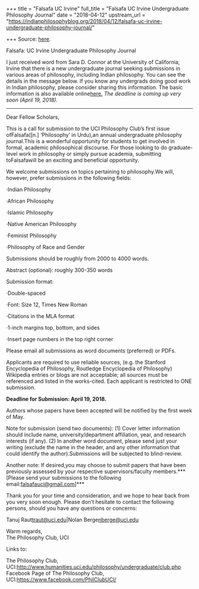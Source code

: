 +++
title = "Falsafa UC Irvine"
full_title = "Falsafa UC Irvine Undergraduate Philosophy Journal"
date = "2018-04-12"
upstream_url = "https://indianphilosophyblog.org/2018/04/12/falsafa-uc-irvine-undergraduate-philosophy-journal/"

+++
Source: [here](https://indianphilosophyblog.org/2018/04/12/falsafa-uc-irvine-undergraduate-philosophy-journal/).

Falsafa: UC Irvine Undergraduate Philosophy Journal



I just received word from Sara D. Connor at the University of
California, Irvine that there is a new undergraduate journal seeking
submissions in various areas of philosophy, including Indian philosophy.
You can see the details in the message below. If you know any
undergrads doing good work in Indian philosophy, please consider sharing
this information. The basic information is also available
online[here.](https://philevents.org/event/show/61454) *The deadline
is coming up very soon (April 19, 2018).*

------------------------------------------------------------------------

Dear Fellow Scholars,

This is a call for submission to the UCI Philosophy Club’s first issue
ofFalsafa(\[n.\] ‘Philosophy’ in Urdu),an annual undergraduate
philosophy journal.This is a wonderful opportunity for students to get
involved in formal, academic philosophical discourse. For those looking
to do graduate-level work in philosophy or simply pursue academia,
submitting toFalsafawill be an exciting and beneficial opportunity.

We welcome submissions on topics pertaining to philosophy.We will,
however, prefer submissions in the following fields:

·Indian Philosophy

·African Philosophy

·Islamic Philosophy

·Native American Philosophy

·Feminist Philosophy

·Philosophy of Race and Gender

Submissions should be roughly from 2000 to 4000 words.

Abstract (optional): roughly 300-350 words

Submission format:

·Double-spaced

·Font: Size 12, Times New Roman

·Citations in the MLA format

·1-inch margins top, bottom, and sides

·Insert page numbers in the top right corner

Please email all submissions as word documents (preferred) or PDFs.

Applicants are required to use reliable sources, (e.g. the Stanford
Encyclopedia of Philosophy, Routledge Encyclopedia of Philosophy)
Wikipedia entries or blogs are not acceptable; all sources must be
referenced and listed in the works-cited. Each applicant is restricted
to ONE submission.

**Deadline for Submission: April 19, 2018.**

Authors whose papers have been accepted will be notified by the first
week of May.

Note for submission (send two documents): (1) Cover letter information
should include name, university/department affiliation, year, and
research interests (if any). (2) In another word document, please send
just your writing (exclude the name in the header, and any other
information that could identify the author).Submissions will be
subjected to blind-review.

Another note: If desired,you may choose to submit papers that have been
previously assessed by your respective supervisors/faculty
members.\*\*\*\[Please send your submissions to the following
email:<falsafauci@gmail.com>\]\*\*\*

Thank you for your time and consideration, and we hope to hear back from
you very soon enough. Please don’t hesitate to contact the following
persons, should you have any questions or concerns:

Tanuj Raut<traut@uci.edu>\|Nolan Berge<nberge@uci.edu>

Warm regards,  
The Philosophy Club, UCI

Links to:

The Philosophy Club,
UCI:<http://www.humanities.uci.edu/philosophy/undergraduate/club.php>  
Facebook Page of The Philosophy Club,
UCI:<https://www.facebook.com/PhilClubUCI/>

